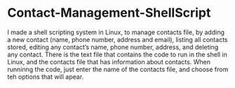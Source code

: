# Contact-Management-ShellScript
I made a shell scripting system in Linux, to manage contacts file, by adding a new contact (name, phone number, address and email), listing all contacts stored, editing any  contact’s name, phone number, address, and deleting any contact.
There is the text file that contains the code to run in the shell in Linux, and the contacts file that has information about contacts.
When runninng the code, just enter the name of the contacts file, and choose from teh options that will apear.
